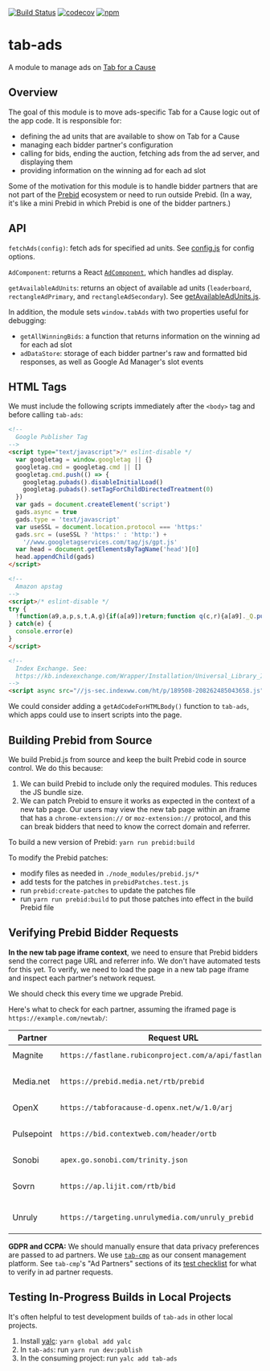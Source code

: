 [![Build Status](https://travis-ci.org/gladly-team/tab-ads.svg?branch=master)](https://travis-ci.org/gladly-team/tab-ads)
[![codecov](https://codecov.io/gh/gladly-team/tab-ads/branch/master/graph/badge.svg)](https://codecov.io/gh/gladly-team/tab-ads)
[![npm](https://img.shields.io/npm/v/tab-ads.svg)](https://www.npmjs.com/package/tab-ads)
# tab-ads
A module to manage ads on [Tab for a Cause](https://github.com/gladly-team/tab)

## Overview
The goal of this module is to move ads-specific Tab for a Cause logic out of the app code. It is responsible for:
- defining the ad units that are available to show on Tab for a Cause
- managing each bidder partner's configuration
- calling for bids, ending the auction, fetching ads from the ad server, and displaying them
- providing information on the winning ad for each ad slot

Some of the motivation for this module is to handle bidder partners that are not part of the [Prebid](https://github.com/prebid/Prebid.js) ecosystem or need to run outside Prebid. (In a way, it's like a mini Prebid in which Prebid is one of the bidder partners.)

## API

`fetchAds(config)`: fetch ads for specified ad units. See [config.js](https://github.com/gladly-team/tab-ads/blob/master/src/config.js#L10-L52) for config options.

`AdComponent`: returns a React [`AdComponent`](https://github.com/gladly-team/tab-ads/blob/master/src/AdComponent.js), which handles ad display.

`getAvailableAdUnits`: returns an object of available ad units (`leaderboard`, `rectangleAdPrimary`, and `rectangleAdSecondary`). See [getAvailableAdUnits.js](https://github.com/gladly-team/tab-ads/blob/master/src/getAvailableAdUnits.js).

In addition, the module sets `window.tabAds` with two properties useful for debugging:
- `getAllWinningBids`: a function that returns information on the winning ad for each ad slot
- `adDataStore`: storage of each bidder partner's raw and formatted bid responses, as well as Google Ad Manager's slot events

## HTML Tags
We must include the following scripts immediately after the `<body>` tag and before calling `tab-ads`:
```HTML
<!--
  Google Publisher Tag
-->
<script type="text/javascript">/* eslint-disable */
  var googletag = window.googletag || {}
  googletag.cmd = googletag.cmd || []
  googletag.cmd.push(() => {
    googletag.pubads().disableInitialLoad()
    googletag.pubads().setTagForChildDirectedTreatment(0)
  })
  var gads = document.createElement('script')
  gads.async = true
  gads.type = 'text/javascript'
  var useSSL = document.location.protocol === 'https:'
  gads.src = (useSSL ? 'https:' : 'http:') +
    '//www.googletagservices.com/tag/js/gpt.js'
  var head = document.getElementsByTagName('head')[0]
  head.appendChild(gads)
</script>

<!--
  Amazon apstag
-->
<script>/* eslint-disable */
try {
  !function(a9,a,p,s,t,A,g){if(a[a9])return;function q(c,r){a[a9]._Q.push([c,r])}a[a9]={init:function(){q("i",arguments)},fetchBids:function(){q("f",arguments)},setDisplayBids:function(){},targetingKeys:function(){return[]},_Q:[]};A=p.createElement(s);A.async=!0;A.src=t;g=p.getElementsByTagName(s)[0];g.parentNode.insertBefore(A,g)}("apstag",window,document,"script","//c.amazon-adsystem.com/aax2/apstag.js");
} catch(e) {
  console.error(e)
}
</script>

<!--
  Index Exchange. See:
  https://kb.indexexchange.com/Wrapper/Installation/Universal_Library_Implementation.htm
-->
<script async src="//js-sec.indexww.com/ht/p/189508-208262485043658.js"></script>
```

We could consider adding a `getAdCodeForHTMLBody()` function to `tab-ads`, which apps could use to insert scripts into the page.

## Building Prebid from Source
We build Prebid.js from source and keep the built Prebid code in source control. We do this because:
1. We can build Prebid to include only the required modules. This reduces the JS bundle size.
2. We can patch Prebid to ensure it works as expected in the context of a new tab page. Our users may view the new tab page within an iframe that has a `chrome-extension://` or `moz-extension://` protocol, and this can break bidders that need to know the correct domain and referrer.

To build a new version of Prebid:
`yarn run prebid:build`

To modify the Prebid patches:
* modify files as needed in `./node_modules/prebid.js/*`
* add tests for the patches in `prebidPatches.test.js`
* run `prebid:create-patches` to update the patches file
* run `yarn run prebid:build` to put those patches into effect in the build Prebid file

## Verifying Prebid Bidder Requests
**In the new tab page iframe context**, we need to ensure that Prebid bidders send the correct page URL and referrer info. We don't have automated tests for this yet. To verify, we need to load the page in a new tab page iframe and inspect each partner's network request.

We should check this every time we upgrade Prebid.

Here's what to check for each partner, assuming the iframed page is `https://example.com/newtab/`:

| Partner | Request URL | What to check |
| ------------- | ------------- | ------------- |
| Magnite  | `https://fastlane.rubiconproject.com/a/api/fastlane.json`  | Query param `rf` is `https://example.com/newtab/` |
| Media.net  | `https://prebid.media.net/rtb/prebid`  | Payload `site.domain` is `example.com` and `site.page` is `https://example.com/newtab/`  |
| OpenX  | `https://tabforacause-d.openx.net/w/1.0/arj`  | Query param `ju` is `https://example.com/newtab/` |
| Pulsepoint  | `https://bid.contextweb.com/header/ortb`  | Payload `site.page` and `site.ref` are both `https://example.com/newtab/`  |
| Sonobi  | `apex.go.sonobi.com/trinity.json`  | Query param `ref` is `https://example.com/newtab/` |
| Sovrn  | `https://ap.lijit.com/rtb/bid`  | Payload `site.domain` is `example.com` and `site.page` is `https://example.com/newtab/`  |
| Unruly  | `https://targeting.unrulymedia.com/unruly_prebid`  | Payload `refererInfo.referer` is `https://example.com/newtab/`  |

**GDPR and CCPA:** We should manually ensure that data privacy preferences are passed to ad partners. We use [`tab-cmp`](https://github.com/gladly-team/tab-cmp) as our consent management platform. See `tab-cmp`'s "Ad Partners" sections of its [test checklist](https://github.com/gladly-team/tab-cmp#test-checklist) for what to verify in ad partner requests.

## Testing In-Progress Builds in Local Projects

It's often helpful to test development builds of `tab-ads` in other local projects.

1. Install [yalc](https://github.com/whitecolor/yalc): `yarn global add yalc`
2. In `tab-ads`: run `yarn run dev:publish`
3. In the consuming project: run `yalc add tab-ads`

